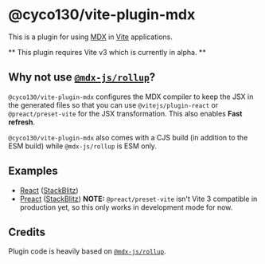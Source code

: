 # @cyco130/vite-plugin-mdx

This is a plugin for using [MDX](https://mdxjs.com/) in [Vite](https://vitejs.dev/) applications.

** This plugin requires Vite v3 which is currently in alpha. **

## Why not use [`@mdx-js/rollup`](https://mdxjs.com/packages/rollup/)?

`@cyco130/vite-plugin-mdx` configures the MDX compiler to keep the JSX in the generated files so that you can use `@vitejs/plugin-react` or `@preact/preset-vite` for the JSX transformation. This also enables **Fast refresh**.

`@cyco130/vite-plugin-mdx` also comes with a CJS build (in addition to the ESM build) while `@mdx-js/rollup` is ESM only.

## Examples

- [React](../../examples/react) ([StackBlitz](<(https://stackblitz.com/github/cyco130/vite-plugin-mdx/tree/main/examples/react)>))
- [Preact](../../examples/preact) ([StackBlitz](<(https://stackblitz.com/github/cyco130/vite-plugin-mdx/tree/main/examples/preact)>)) **NOTE:** `@preact/preset-vite` isn't Vite 3 compatible in production yet, so this only works in development mode for now.

## Credits

Plugin code is heavily based on [`@mdx-js/rollup`](https://mdxjs.com/packages/rollup/).
